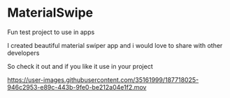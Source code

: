 # MaterialSwipe
Fun test project to use in apps

I created beautiful material swiper app and i would love to share with other developers 

So check it out and if you like it use in your project 


https://user-images.githubusercontent.com/35161999/187718025-946c2953-e89c-443b-9fe0-be212a04e1f2.mov

